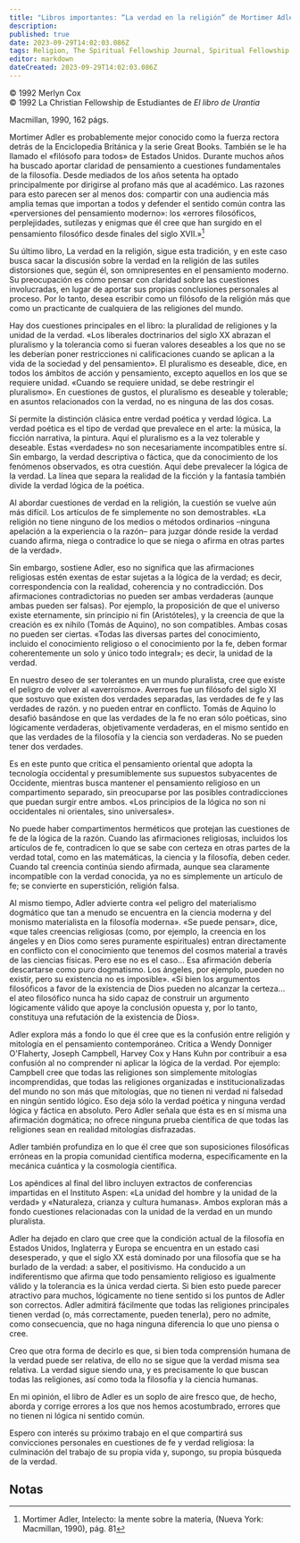 ```yaml
---
title: "Libros importantes: “La verdad en la religión” de Mortimer Adler"
description: 
published: true
date: 2023-09-29T14:02:03.086Z
tags: Religion, The Spiritual Fellowship Journal, Spiritual Fellowship, article
editor: markdown
dateCreated: 2023-09-29T14:02:03.086Z
---
```


<p class="v-card v-sheet theme--light grey lighten-3 px-2">© 1992 Merlyn Cox<br>© 1992 La Christian Fellowship de Estudiantes de <i>El libro de Urantia</i></p>


Macmillan, 1990, 162 págs.

Mortimer Adler es probablemente mejor conocido como la fuerza rectora detrás de la Enciclopedia Británica y la serie Great Books. También se le ha llamado el «filósofo para todos» de Estados Unidos. Durante muchos años ha buscado aportar claridad de pensamiento a cuestiones fundamentales de la filosofía. Desde mediados de los años setenta ha optado principalmente por dirigirse al profano más que al académico. Las razones para esto parecen ser al menos dos: compartir con una audiencia más amplia temas que importan a todos y defender el sentido común contra las «perversiones del pensamiento moderno»: los «errores filosóficos, perplejidades, sutilezas y enigmas que él cree que han surgido en el pensamiento filosófico desde finales del siglo XVII.»[^1]

Su último libro, La verdad en la religión, sigue esta tradición, y en este caso busca sacar la discusión sobre la verdad en la religión de las sutiles distorsiones que, según él, son omnipresentes en el pensamiento moderno. Su preocupación es cómo pensar con claridad sobre las cuestiones involucradas, en lugar de aportar sus propias conclusiones personales al proceso. Por lo tanto, desea escribir como un filósofo de la religión más que como un practicante de cualquiera de las religiones del mundo.

Hay dos cuestiones principales en el libro: la pluralidad de religiones y la unidad de la verdad. «Los liberales doctrinarios del siglo XX abrazan el pluralismo y la tolerancia como si fueran valores deseables a los que no se les deberían poner restricciones ni calificaciones cuando se aplican a la vida de la sociedad y del pensamiento». El pluralismo es deseable, dice, en todos los ámbitos de acción y pensamiento, excepto aquellos en los que se requiere unidad. «Cuando se requiere unidad, se debe restringir el pluralismo». En cuestiones de gustos, el pluralismo es deseable y tolerable; en asuntos relacionados con la verdad, no es ninguna de las dos cosas.

Sí permite la distinción clásica entre verdad poética y verdad lógica. La verdad poética es el tipo de verdad que prevalece en el arte: la música, la ficción narrativa, la pintura. Aquí el pluralismo es a la vez tolerable y deseable. Estas «verdades» no son necesariamente incompatibles entre sí. Sin embargo, la verdad descriptiva o fáctica, que da conocimiento de los fenómenos observados, es otra cuestión. Aquí debe prevalecer la lógica de la verdad. La línea que separa la realidad de la ficción y la fantasía también divide la verdad lógica de la poética.

Al abordar cuestiones de verdad en la religión, la cuestión se vuelve aún más difícil. Los artículos de fe simplemente no son demostrables. «La religión no tiene ninguno de los medios o métodos ordinarios –ninguna apelación a la experiencia o la razón– para juzgar dónde reside la verdad cuando afirma, niega o contradice lo que se niega o afirma en otras partes de la verdad».

Sin embargo, sostiene Adler, eso no significa que las afirmaciones religiosas estén exentas de estar sujetas a la lógica de la verdad; es decir, correspondencia con la realidad, coherencia y no contradicción. Dos afirmaciones contradictorias no pueden ser ambas verdaderas (aunque ambas pueden ser falsas). Por ejemplo, la proposición de que el universo existe eternamente, sin principio ni fin (Aristóteles), y la creencia de que la creación es ex nihilo (Tomás de Aquino), no son compatibles. Ambas cosas no pueden ser ciertas. «Todas las diversas partes del conocimiento, incluido el conocimiento religioso o el conocimiento por la fe, deben formar coherentemente un solo y único todo integral»; es decir, la unidad de la verdad.

En nuestro deseo de ser tolerantes en un mundo pluralista, cree que existe el peligro de volver al «averroísmo». Averroes fue un filósofo del siglo XI que sostuvo que existen dos verdades separadas, las verdades de fe y las verdades de razón. y no pueden entrar en conflicto. Tomás de Aquino lo desafió basándose en que las verdades de la fe no eran sólo poéticas, sino lógicamente verdaderas, objetivamente verdaderas, en el mismo sentido en que las verdades de la filosofía y la ciencia son verdaderas. No se pueden tener dos verdades.

Es en este punto que critica el pensamiento oriental que adopta la tecnología occidental y presumiblemente sus supuestos subyacentes de Occidente, mientras busca mantener el pensamiento religioso en un compartimento separado, sin preocuparse por las posibles contradicciones que puedan surgir entre ambos. «Los principios de la lógica no son ni occidentales ni orientales, sino universales».

No puede haber compartimentos herméticos que protejan las cuestiones de fe de la lógica de la razón. Cuando las afirmaciones religiosas, incluidos los artículos de fe, contradicen lo que se sabe con certeza en otras partes de la verdad total, como en las matemáticas, la ciencia y la filosofía, deben ceder. Cuando tal creencia continúa siendo afirmada, aunque sea claramente incompatible con la verdad conocida, ya no es simplemente un artículo de fe; se convierte en superstición, religión falsa.

Al mismo tiempo, Adler advierte contra «el peligro del materialismo dogmático que tan a menudo se encuentra en la ciencia moderna y del monismo materialista en la filosofía moderna». «Se puede pensar», dice, «que tales creencias religiosas (como, por ejemplo, la creencia en los ángeles y en Dios como seres puramente espirituales) entran directamente en conflicto con el conocimiento que tenemos del cosmos material a través de las ciencias físicas. Pero ese no es el caso... Esa afirmación debería descartarse como puro dogmatismo. Los ángeles, por ejemplo, pueden no existir, pero su existencia no es imposible». «Si bien los argumentos filosóficos a favor de la existencia de Dios pueden no alcanzar la certeza... el ateo filosófico nunca ha sido capaz de construir un argumento lógicamente válido que apoye la conclusión opuesta y, por lo tanto, constituya una refutación de la existencia de Dios».

Adler explora más a fondo lo que él cree que es la confusión entre religión y mitología en el pensamiento contemporáneo. Critica a Wendy Donniger O'Flaherty, Joseph Campbell, Harvey Cox y Hans Kuhn por contribuir a esa confusión al no comprender ni aplicar la lógica de la verdad. Por ejemplo: Campbell cree que todas las religiones son simplemente mitologías incomprendidas, que todas las religiones organizadas e institucionalizadas del mundo no son más que mitologías, que no tienen ni verdad ni falsedad en ningún sentido lógico. Eso deja sólo la verdad poética y ninguna verdad lógica y fáctica en absoluto. Pero Adler señala que ésta es en sí misma una afirmación dogmática; no ofrece ninguna prueba científica de que todas las religiones sean en realidad mitologías disfrazadas.

Adler también profundiza en lo que él cree que son suposiciones filosóficas erróneas en la propia comunidad científica moderna, específicamente en la mecánica cuántica y la cosmología científica.

Los apéndices al final del libro incluyen extractos de conferencias impartidas en el Instituto Aspen: «La unidad del hombre y la unidad de la verdad» y «Naturaleza, crianza y cultura humanas». Ambos exploran más a fondo cuestiones relacionadas con la unidad de la verdad en un mundo pluralista.

Adler ha dejado en claro que cree que la condición actual de la filosofía en Estados Unidos, Inglaterra y Europa se encuentra en un estado casi desesperado, y que el siglo XX está dominado por una filosofía que se ha burlado de la verdad: a saber, el positivismo. Ha conducido a un indiferentismo que afirma que todo pensamiento religioso es igualmente válido y la tolerancia es la única verdad cierta. Si bien esto puede parecer atractivo para muchos, lógicamente no tiene sentido si los puntos de Adler son correctos. Adler admitirá fácilmente que todas las religiones principales tienen verdad (o, más correctamente, pueden tenerla), pero no admite, como consecuencia, que no haga ninguna diferencia lo que uno piensa o cree.

Creo que otra forma de decirlo es que, si bien toda comprensión humana de la verdad puede ser relativa, de ello no se sigue que la verdad misma sea relativa. La verdad sigue siendo una, y es precisamente lo que buscan todas las religiones, así como toda la filosofía y la ciencia humanas.

En mi opinión, el libro de Adler es un soplo de aire fresco que, de hecho, aborda y corrige errores a los que nos hemos acostumbrado, errores que no tienen ni lógica ni sentido común.

Espero con interés su próximo trabajo en el que compartirá sus convicciones personales en cuestiones de fe y verdad religiosa: la culminación del trabajo de su propia vida y, supongo, su propia búsqueda de la verdad.



## Notas

[^1]: Mortimer Adler, Intelecto: la mente sobre la materia, (Nueva York: Macmillan, 1990), pág. 81